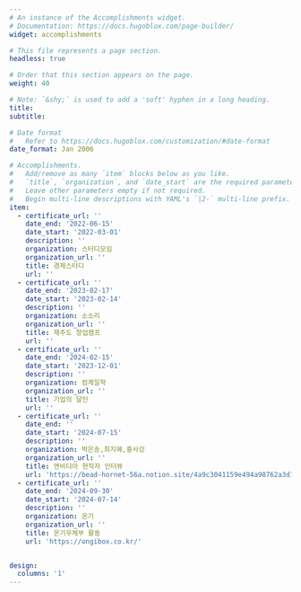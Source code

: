 ```yaml
---
# An instance of the Accomplishments widget.
# Documentation: https://docs.hugoblox.com/page-builder/
widget: accomplishments

# This file represents a page section.
headless: true

# Order that this section appears on the page.
weight: 40

# Note: `&shy;` is used to add a 'soft' hyphen in a long heading.
title: 
subtitle:

# Date format
#   Refer to https://docs.hugoblox.com/customization/#date-format
date_format: Jan 2006

# Accomplishments.
#   Add/remove as many `item` blocks below as you like.
#   `title`, `organization`, and `date_start` are the required parameters.
#   Leave other parameters empty if not required.
#   Begin multi-line descriptions with YAML's `|2-` multi-line prefix.
item:
  - certificate_url: ''
    date_end: '2022-06-15'
    date_start: '2022-03-01'
    description: ''
    organization: 스터디모임
    organization_url: ''
    title: 경제스터디
    url: ''
  - certificate_url: ''
    date_end: '2023-02-17'
    date_start: '2023-02-14'
    description: ''
    organization: 소소리
    organization_url: ''
    title: 제주도 창업캠프
    url: ''
  - certificate_url: ''
    date_end: '2024-02-15'
    date_start: '2023-12-01'
    description: ''
    organization: 컴계일학
    organization_url: ''
    title: 기업의 달인
    url: ''
  - certificate_url: ''
    date_end: ''
    date_start: '2024-07-15'
    description: ''
    organization: 박은송,최지혜,홍사강
    organization_url: ''
    title: 엔비디아 현직자 인터뷰
    url: 'https://bead-hornet-56a.notion.site/4a9c3041159e494a98762a3d12e63b2e?pvs=4'
  - certificate_url: ''
    date_end: '2024-09-30'
    date_start: '2024-07-14'
    description: ''
    organization: 온기
    organization_url: ''
    title: 온기우체부 활동
    url: 'https://ongibox.co.kr/'


design:
  columns: '1'
---
```

